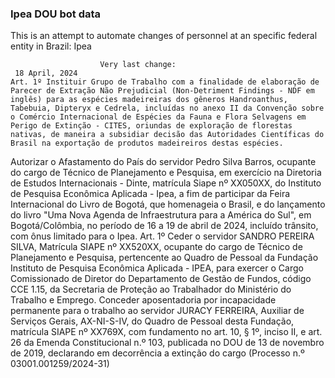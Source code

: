  ### Ipea DOU bot data
 This is an attempt to automate changes of personnel at an specific federal entity in Brazil: Ipea
 
                        Very last change: 
 	 18 April, 2024
	Art. 1º Instituir Grupo de Trabalho com a finalidade de elaboração de Parecer de Extração Não Prejudicial (Non-Detriment Findings - NDF em inglês) para as espécies madeireiras dos gêneros Handroanthus, Tabebuia, Dipteryx e Cedrela, incluídas no anexo II da Convenção sobre o Comércio Internacional de Espécies da Fauna e Flora Selvagens em Perigo de Extinção - CITES, oriundas de exploração de florestas nativas, de maneira a subsidiar decisão das Autoridades Científicas do Brasil na exportação de produtos madeireiros destas espécies.
Autorizar o Afastamento do País do servidor Pedro Silva Barros, ocupante do cargo de Técnico de Planejamento e Pesquisa, em exercício na Diretoria de Estudos Internacionais - Dinte, matrícula Siape nº XX050XX, do Instituto de Pesquisa Econômica Aplicada - Ipea, a fim de participar da Feira Internacional do Livro de Bogotá, que homenageia o Brasil, e do lançamento do livro "Uma Nova Agenda de Infraestrutura para a América do Sul", em Bogotá/Colômbia, no período de 16 a 19 de abril de 2024, incluído trânsito, com ônus limitado para o Ipea.
Art. 1º Ceder o servidor SANDRO PEREIRA SILVA, Matrícula SIAPE nº XX520XX, ocupante do cargo de Técnico de Planejamento e Pesquisa, pertencente ao Quadro de Pessoal da Fundação Instituto de Pesquisa Econômica Aplicada - IPEA, para exercer o Cargo Comissionado de Diretor do Departamento de Gestão de Fundos, código CCE 1.15, da Secretaria de Proteção ao Trabalhador do Ministério do Trabalho e Emprego.
Conceder aposentadoria por incapacidade permanente para o trabalho ao servidor JURACY FERREIRA, Auxiliar de Serviços Gerais, AX-NI-S-IV, do Quadro de Pessoal desta Fundação, matrícula SIAPE nº XX769X, com fundamento no art. 10, § 1º, inciso II, e art. 26 da Emenda Constitucional n.º 103, publicada no DOU de 13 de novembro de 2019, declarando em decorrência a extinção do cargo (Processo n.º 03001.001259/2024-31)
